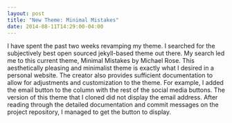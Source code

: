 ```yaml
---
layout: post
title: "New Theme: Minimal Mistakes"
date: 2014-08-11T14:29:00-04:00
---
```


I have spent the past two weeks revamping my theme. I searched for the subjectively best open sourced jekyll-based theme out there.
My search led me to this current theme, Minimal Mistakes by Michael Rose. This aesthetically pleasing and minimalist theme is exactly 
what I desired in a personal website. The creator also provides sufficient documentation to allow for adjustments and customization
to the theme. For example, I added the email button to the column with the rest of the social media buttons. The version of this theme 
that I cloned did not display the email address. After reading through the detailed documentation and commit messages on the project repository, 
I managed to get the button to display.
